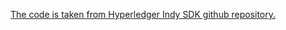 [The code is taken from Hyperledger Indy SDK github repository.](https://github.com/hyperledger/indy-sdk)